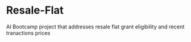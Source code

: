 # Resale-Flat
 AI Bootcamp project that addresses resale flat grant eligibility and recent tranactions prices
